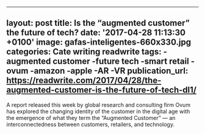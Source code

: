   - --
layout: post
title: Is the “augmented customer” the future of tech?
date: '2017-04-28 11:13:30 +0100'
image: gafas-inteligentes-660x330.jpg
categories: Cate writing readwrite
tags:
-augmented customer 
-future tech
-smart retail
-ovum
-amazon
-apple
-AR
-VR
publication_url: https://readwrite.com/2017/04/28/the-augmented-customer-is-the-future-of-tech-dl1/
---
A report released this week by global research and consulting firm Ovum has explored the changing identity of the customer in the digital age with the emergence of what they term the  “Augmented Customer” — an interconnectedness between customers, retailers, and technology.
